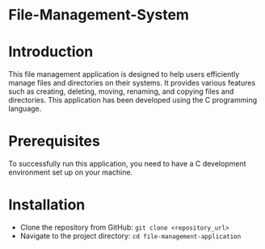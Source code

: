 # File-Management-System

# Introduction
This file management application is designed to help users efficiently manage files and directories on their systems. It provides various features such as creating, deleting, moving, renaming, and copying files and directories. This application has been developed using the C programming language.

# Prerequisites
To successfully run this application, you need to have a C development environment set up on your machine.

# Installation
- Clone the repository from GitHub: `git clone <repository_url>`
- Navigate to the project directory: `cd file-management-application`

